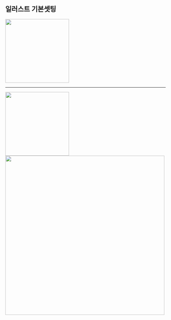 ## 일러스트 기본셋팅

<img src="https://user-images.githubusercontent.com/60366769/230839352-a4143d59-6b27-4491-9588-a9c13ab5b21b.png" width="200">

--------------------------

<img src="https://user-images.githubusercontent.com/60366769/230839478-f07067c2-4b70-488e-9897-abbb9123128c.png" width="200">



<img src="" width="500">
